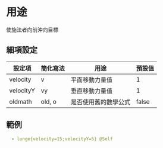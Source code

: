 用途
===============

使施法者向前沖向目標

細項設定
----------

| 設定項 | 簡化寫法 | 用途 | 預設值 |
|-----------|---------|---------------------------------------------------------------|---------------|
| velocity  | v   | 平面移動力量值 | 1 |
| velocityY | vy  | 垂直移動力量值   | 1 |
| oldmath   | old, o  | 是否使用舊的數學公式 | false |

  

範例
--------
```yml
  - lunge{velocity=15;velocityY=5} @Self
```